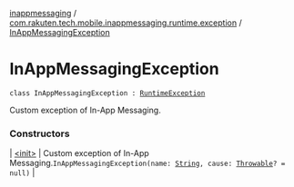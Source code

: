 [inappmessaging](../../index.md) / [com.rakuten.tech.mobile.inappmessaging.runtime.exception](../index.md) / [InAppMessagingException](./index.md)

# InAppMessagingException

`class InAppMessagingException : `[`RuntimeException`](https://docs.oracle.com/javase/6/docs/api/java/lang/RuntimeException.html)

Custom exception of In-App Messaging.

### Constructors

| [&lt;init&gt;](-init-.md) | Custom exception of In-App Messaging.`InAppMessagingException(name: `[`String`](https://kotlinlang.org/api/latest/jvm/stdlib/kotlin/-string/index.html)`, cause: `[`Throwable`](https://kotlinlang.org/api/latest/jvm/stdlib/kotlin/-throwable/index.html)`? = null)` |


